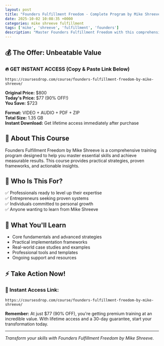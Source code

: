 ```yaml
---
layout: post
title: "Founders Fulfillment Freedom - Complete Program by Mike Shreeve (2025)"
date: 2025-10-02 10:08:35 +0000
categories: mike shreeve fulfillment
tags: ['mike', 'shreeve', 'fulfillment', 'founders']
description: "Master Founders Fulfillment Freedom with this comprehensive course by Mike Shreeve. Save 90% on premium training that transforms your skills."
---
```



## 💰 The Offer: Unbeatable Value

### 🔥 GET INSTANT ACCESS (Copy & Paste Link Below)
`https://coursesdrop.com/course/founders-fulfillment-freedom-by-mike-shreeve/`

**Original Price:** $800  
**Today's Price:** $77 (90% OFF!)  
**You Save:** $723  

**Format:** VIDEO + AUDIO + PDF + ZIP  
**Total Size:** 1.35 GB  
**Instant Download:** Get lifetime access immediately after purchase

## 🎯 About This Course

Founders Fulfillment Freedom by Mike Shreeve is a comprehensive training program designed to help you master essential skills and achieve measurable results. This course provides practical strategies, proven frameworks, and actionable insights.

## 👥 Who Is This For?

✅ Professionals ready to level up their expertise  
✅ Entrepreneurs seeking proven systems  
✅ Individuals committed to personal growth  
✅ Anyone wanting to learn from Mike Shreeve  

## 🌟 What You'll Learn

- Core fundamentals and advanced strategies
- Practical implementation frameworks
- Real-world case studies and examples
- Professional tools and templates
- Ongoing support and resources

## ⚡ Take Action Now!

### 🔗 Instant Access Link:
`https://coursesdrop.com/course/founders-fulfillment-freedom-by-mike-shreeve/`

**Remember:** At just $77 (90% OFF), you're getting premium training at an incredible value. With lifetime access and a 30-day guarantee, start your transformation today.

---

*Transform your skills with Founders Fulfillment Freedom by Mike Shreeve.*